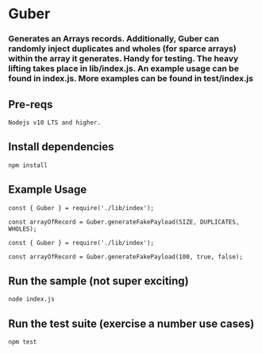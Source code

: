 # Guber

### Generates an Arrays records.   Additionally, Guber can randomly inject duplicates and wholes (for sparce arrays) within the array it generates.  Handy for testing.  The heavy lifting takes place in lib/index.js.  An example usage can be found in index.js.  More examples can be found in test/index.js

## Pre-reqs
```
Nodejs v10 LTS and higher.  
```
## Install dependencies
```
npm install
```
## Example Usage

```
const { Guber } = require('./lib/index');

const arrayOfRecord = Guber.generateFakePayload(SIZE, DUPLICATES, WHOLES);

```


```
const { Guber } = require('./lib/index');

const arrayOfRecord = Guber.generateFakePayload(100, true, false);

```

## Run the sample (not super exciting)
```
node index.js
```

## Run the test suite (exercise a number use cases)
```
npm test
```
